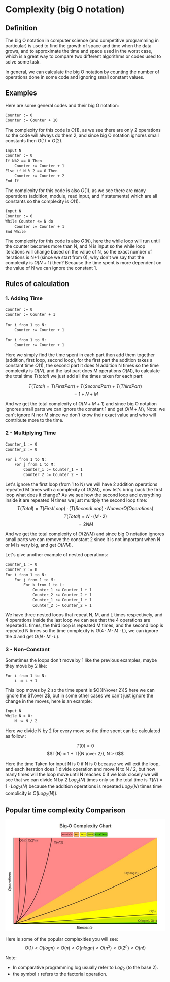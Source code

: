 # Complexity (big O notation)

## Definition

The big O notation in computer science (and competitive programming in particular) is used to find the growth of space and time when the data grows, and to approximate the time and space used in the worst case, which is a great way to compare two different algorithms or codes used to solve some task.

In general, we can calculate the big O notation by counting the number of operations done in some code and ignoring small constant values.

## Examples

Here are some general codes and their big O notation:

```
Counter := 0
Counter := Counter + 10
```

The complexity for this code is $O(1)$, as we see there are only 2 operations so the code will always do them 2, and since big O notation ignores small constants then $O(1)=O(2)$.


```
Input N
Counter := 0
If N%2 == 0 Then
    Counter := Counter + 1
Else if N % 2 == 0 Then
    Counter := Counter + 2
End If
```

The complexity for this code is also $O(1)$, as we see there are many operations (addition, module, read input, and If statements) which are all constants so the complexity is $O(1)$.

```
Input N
Counter := 0
While Counter <= N do
    Counter := Counter + 1
End While
```

The complexity for this code is also $O(N)$, here the while loop will run until the counter becomes more than N, and N is input so the while loop iterations will change based on the value of N, so the exact number of iterations is N+1 (since we start from 0), why don't we say that the complexity is $O(N+1)$ then? Because the time spent is more dependent on the value of N we can ignore the constant 1.

## Rules of calculation

### 1. Adding Time

```
Counter := 0
Counter := Counter + 1

For i from 1 to N:
    Counter := Counter + 1

For i from 1 to M:
    Counter := Counter + 1
```

Here we simply find the time spent in each part then add them together (addition, first loop, second loop), for the first part the addition takes a constant time $O(1)$, the second part it does N addition N times so the time complexity is $O(N)$, and the last part does M operations $O(M)$, to calculate the total time $T(total)$ we just add all the times taken for each part:

$$T(Total) = T(FirstPart) + T(SecondPart) + T(ThirdPart)$$
$$= 1 + N + M$$

And we get the total complexity of $O(N + M + 1)$ and since big O notation ignores small parts we can ignore the constant 1 and get $O(N + M)$, Note: we can't ignore N nor M since we don't know their exact value and who will contribute more to the time.

### 2 - Multiplying Time

```
Counter_1 := 0
Counter_2 := 0

For i from 1 to N:
    For j from 1 to M:
        Counter_1 := Counter_1 + 1
        Counter_2 := Counter_2 + 1
```

Let's ignore the first loop (from 1 to N) we will have 2 addition operations repeated M times with a complexity of $O(2M)$, now let's bring back the first loop what does it change? As we see how the second loop and everything inside it are repeated N times we just multiply the second loop time: 
$$T(Total) = T(FirstLoop) \cdot (T(SecondLoop) \cdot NumverOfOperations)$$
$$T(Total) = N\cdot(M\cdot2)$$
$$=2NM$$

And we get the total complexity of $O(2NM)$ and since big O notation ignores small parts we can remove the constant 2 since it is not important when N or M is very big, and get $O(NM)$.

Let's give another example of nested operations:

```
Counter_1 := 0
Counter_2 := 0
For i from 1 to N:
    For j from 1 to M:
        For k from 1 to L:
            Counter_1 := Counter_1 + 1
            Counter_2 := Counter_2 + 1
            Counter_1 := Counter_1 + 1
            Counter_2 := Counter_2 + 1
```

We have three nested loops that repeat N, M, and L times respectively, and 4 operations inside the last loop we can see that the 4 operations are repeated L times, the third loop is repeated M times, and the second loop is repeated N times so the time complexity is $O(4 \cdot N \cdot M \cdot L)$, we can ignore the 4 and get $O(N \cdot M \cdot L)$.

### 3 - Non-Constant
Sometimes the loops don't move by 1 like the previous examples, maybe they move by 2 like:

```
For i from 1 to N:
    i := i + 1
```

This loop moves by 2 so the time spent is $O({N\over 2})$ here we can ignore the $1\over 2$, but in some other cases we can't just ignore the change in the moves, here is an example:

```
Input N
While N > 0:
    N := N / 2
```

Here we divide N by 2 for every move so the time spent can be calculated as follow : 

$$T(0) = 0$$
$$T(N) = 1 + T({N \over 2}), N > 0$$

Here the time Taken for input N is 0 if N is 0 because we will exit the loop, and each iteration does 1 divide operation and move N to N / 2, but how many times will the loop move until N reaches 0 if we look closely we will see that we can divide N by 2 $Log_2(N)$ times only so the total time is $T(N) = 1 \cdot Log_2(N)$ because the addition operations is repeated $Log_2(N)$ times time complicity is $O(Log_2(N))$.

## Popular time complexity Comparison
<div align="center">
    <img src="images/complexity_chart.png" alt="Complexity Chart">
</div>

Here is some of the popular complexities you will see:
$$O(1) < O(log n) < O(n) < O(n log n) < O(n^2) < O(2^n) < O(n!)$$

Note:
* In comparative programming log usually refer to $Log_2$ (to the base 2).
* the symbol `!` refers to the factorial operation.
